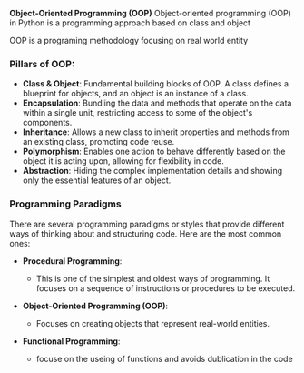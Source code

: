 **Object-Oriented Programming (OOP)** Object-oriented programming (OOP) in Python is a programming approach based on class and object

OOP is a programing methodology focusing on real world entity


### Pillars of OOP:
- **Class & Object**: Fundamental building blocks of OOP. A class defines a blueprint for objects, and an object is an instance of a class.
- **Encapsulation**: Bundling the data and methods that operate on the data within a single unit, restricting access to some of the object's components.
- **Inheritance**: Allows a new class to inherit properties and methods from an existing class, promoting code reuse.
- **Polymorphism**: Enables one action to behave differently based on the object it is acting upon, allowing for flexibility in code.
- **Abstraction**: Hiding the complex implementation details and showing only the essential features of an object.

### Programming Paradigms

There are several programming paradigms or styles that provide different ways of thinking about and structuring code. Here are the most common ones:

- **Procedural Programming**: 
  - This is one of the simplest and oldest ways of programming. It focuses on a sequence of instructions or procedures to be executed.

- **Object-Oriented Programming (OOP)**: 
  - Focuses on creating objects that represent real-world entities.

- **Functional Programming**: 
  - focuse on  the useing of functions and avoids dublication in the code
